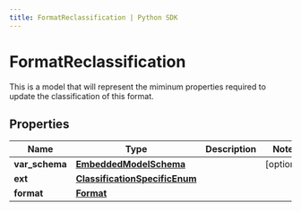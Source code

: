 ```yaml
---
title: FormatReclassification | Python SDK
---
```


# FormatReclassification

This is a model that will represent the miminum properties required to update the classification of this format.

## Properties

Name | Type | Description | Notes
------------ | ------------- | ------------- | -------------
**var_schema** | [**EmbeddedModelSchema**](EmbeddedModelSchema) |  | [optional] 
**ext** | [**ClassificationSpecificEnum**](ClassificationSpecificEnum) |  | 
**format** | [**Format**](Format) |  | 


